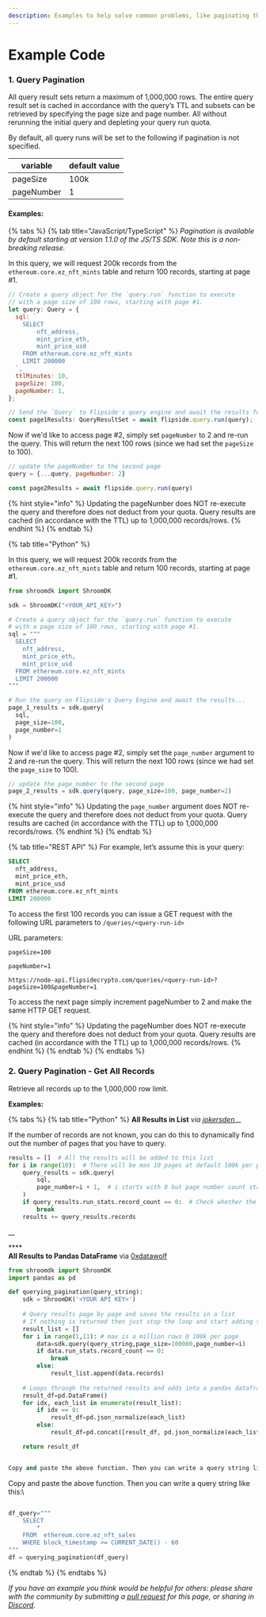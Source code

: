 ```yaml
---
description: Examples to help solve common problems, like paginating through results.
---
```


# Example Code

### 1. Query Pagination

All query result sets return a maximum of 1,000,000 rows. The entire query result set is cached in accordance with the query’s TTL and subsets can be retrieved by specifying the page size and page number. All without rerunning the initial query and depleting your query run quota.

By default, all query runs will be set to the following if pagination is not specified.

| variable   | default value |
| ---------- | ------------- |
| pageSize   | 100k          |
| pageNumber | 1             |

#### Examples:

{% tabs %}
{% tab title="JavaScript/TypeScript" %}
_Pagination is available by default starting at version 1.1.0 of the JS/TS SDK. Note this is a non-breaking release._&#x20;



In this query, we will request 200k records from the `ethereum.core.ez_nft_mints` table and return 100 records, starting at page #1.

```javascript
// Create a query object for the `query.run` function to execute
// with a page size of 100 rows, starting with page #1.
let query: Query = {
  sql: `
    SELECT
        nft_address,
        mint_price_eth,
        mint_price_usd
    FROM ethereum.core.ez_nft_mints
    LIMIT 200000
  `,
  ttlMinutes: 10,
  pageSize: 100,
  pageNumber: 1,
};

// Send the `Query` to Flipside's query engine and await the results for Page #1
const page1Results: QueryResultSet = await flipside.query.run(query);
```

Now if we'd like to access page #2, simply set `pageNumber` to 2 and re-run the query. This will return the next 100 rows (since we had set the `pageSize` to 100).&#x20;

```javascript
// update the pageNumber to the second page
query = {...query, pageNumber: 2}

const page2Results = await flipside.query.run(query)
```

{% hint style="info" %}
Updating the pageNumber does NOT re-execute the query and therefore does not deduct from your quota. Query results are cached (in accordance with the TTL) up to 1,000,000 records/rows.&#x20;
{% endhint %}
{% endtab %}

{% tab title="Python" %}


In this query, we will request 200k records from the `ethereum.core.ez_nft_mints` table and return 100 records, starting at page #1.

```python
from shroomdk import ShroomDK

sdk = ShroomDK("<YOUR_API_KEY>")

# Create a query object for the `query.run` function to execute
# with a page size of 100 rows, starting with page #1.
sql = """
  SELECT
    nft_address,
    mint_price_eth,
    mint_price_usd
  FROM ethereum.core.ez_nft_mints
  LIMIT 200000
"""

# Run the query on Flipside's Query Engine and await the results...
page_1_results = sdk.query(
  sql,
  page_size=100,
  page_number=1
)
```

Now if we'd like to access page #2, simply set the `page_number` argument to 2 and re-run the query. This will return the next 100 rows (since we had set the `page_size` to 100).&#x20;

```javascript
// update the page_number to the second page
page_2_results = sdk.query(query, page_size=100, page_number=2)
```

{% hint style="info" %}
Updating the `page_number` argument does NOT re-execute the query and therefore does not deduct from your quota. Query results are cached (in accordance with the TTL) up to 1,000,000 records/rows.&#x20;
{% endhint %}
{% endtab %}

{% tab title="REST API" %}
For example, let’s assume this is your query:

```sql
SELECT
  nft_address,
  mint_price_eth,
  mint_price_usd
FROM ethereum.core.ez_nft_mints
LIMIT 200000
```

To access the first 100 records you can issue a GET request with the following URL parameters to `/queries/<query-run-id>`

URL parameters:

`pageSize=100`

`pageNumber=1`

```
https://node-api.flipsidecrypto.com/queries/<query-run-id>?pageSize=100&pageNumber=1
```

To access the next page simply increment pageNumber to 2 and make the same HTTP GET request.

{% hint style="info" %}
Updating the pageNumber does NOT re-execute the query and therefore does not deduct from your quota. Query results are cached (in accordance with the TTL) up to 1,000,000 records/rows.&#x20;
{% endhint %}
{% endtab %}
{% endtabs %}

### 2. Query Pagination - Get All Records

Retrieve all records up to the 1,000,000 row limit.

**Examples:**

{% tabs %}
{% tab title="Python" %}
**All Results in List** _via_ [_jokersden_](https://github.com/jokersden)__

If the number of records are not known, you can do this to dynamically find out the number of pages that you have to query.



```python
results = []  # All the results will be added to this list
for i in range(10):  # There will be max 10 pages at default 100k per page & 1M record limit
    query_results = sdk.query(
        sql,
        page_number=i + 1,  # i starts with 0 but page number count starts with 1.
    )
    if query_results.run_stats.record_count == 0:  # Check whether the resulting page is empty.
        break
    results += query_results.records


```

__

****\
**All Results to Pandas DataFrame** via [0xdatawolf](https://www.twitter.com/0xdatawolf)

```python
from shroomdk import ShroomDK
import pandas as pd

def querying_pagination(query_string):
    sdk = ShroomDK('<YOUR API KEY>')
    
    # Query results page by page and saves the results in a list
    # If nothing is returned then just stop the loop and start adding the data to the dataframe
    result_list = []
    for i in range(1,11): # max is a million rows @ 100k per page
        data=sdk.query(query_string,page_size=100000,page_number=i)
        if data.run_stats.record_count == 0:  
            break
        else:
            result_list.append(data.records)
        
    # Loops through the returned results and adds into a pandas dataframe
    result_df=pd.DataFrame()
    for idx, each_list in enumerate(result_list):
        if idx == 0:
            result_df=pd.json_normalize(each_list)
        else:
            result_df=pd.concat([result_df, pd.json_normalize(each_list)])

    return result_df


Copy and paste the above function. Then you can write a query string like this

```

Copy and paste the above function. Then you can write a query string like this:\


```python

df_query="""
    SELECT 
        *
    FROM  ethereum.core.ez_nft_sales
    WHERE block_timestamp >= CURRENT_DATE() - 60
"""
df = querying_pagination(df_query)
```
{% endtab %}
{% endtabs %}

_If you have an example you think would be helpful for others: please share with the community by submitting a_ [_pull request_](https://github.com/FlipsideCrypto/gitbook/) _for this page, or sharing in_ [_Discord_](https://discord.gg/ZmU3jQuu6W)_._
